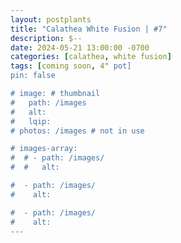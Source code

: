 ```yaml
---
layout: postplants
title: "Calathea White Fusion | #7"
description: $--
date: 2024-05-21 13:00:00 -0700
categories: [calathea, white fusion]
tags: [coming soon, 4" pot]
pin: false

# image: # thumbnail
#   path: /images
#   alt:
#   lqip:
# photos: /images # not in use

# images-array:
#  # - path: /images/
#  #   alt: 

#  - path: /images/
#    alt: 

#  - path: /images/
#    alt: 
---
```

